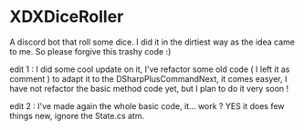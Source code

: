 # XDXDiceRoller
A discord bot that roll some dice. I did it in the dirtiest way as the idea came to me. So please forgive this trashy code :)

edit 1 : I did some cool update on it, I've refactor some old code ( I left it as comment ) to adapt it to the DSharpPlusCommandNext, it comes easyer, I have not refactor the basic method code yet, but I plan to do it very soon !

edit 2 : I've made again the whole basic code, it... work ? YES it does few things new, ignore the State.cs atm.

